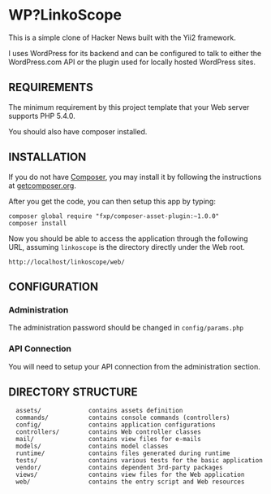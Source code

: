 WP?LinkoScope 
============================

This is a simple clone of Hacker News built with the Yii2 framework.

I uses WordPress for its backend and can be configured to talk to either the WordPress.com API or the 
plugin used for locally hosted WordPress sites. 


REQUIREMENTS
------------

The minimum requirement by this project template that your Web server supports PHP 5.4.0.

You should also have composer installed.


INSTALLATION
------------

If you do not have [Composer](http://getcomposer.org/), you may install it by following the instructions
at [getcomposer.org](http://getcomposer.org/doc/00-intro.md#installation-nix).

After you get the code, you can then setup this app by typing:

~~~
composer global require "fxp/composer-asset-plugin:~1.0.0"
composer install
~~~

Now you should be able to access the application through the following URL, assuming `linkoscope` is the directory
directly under the Web root.

~~~
http://localhost/linkoscope/web/
~~~


CONFIGURATION
-------------

### Administration

The administration password should be changed in `config/params.php`

### API Connection

You will need to setup your API connection from the administration section.


DIRECTORY STRUCTURE
-------------------

      assets/             contains assets definition
      commands/           contains console commands (controllers)
      config/             contains application configurations
      controllers/        contains Web controller classes
      mail/               contains view files for e-mails
      models/             contains model classes
      runtime/            contains files generated during runtime
      tests/              contains various tests for the basic application
      vendor/             contains dependent 3rd-party packages
      views/              contains view files for the Web application
      web/                contains the entry script and Web resources
